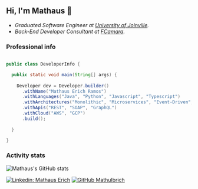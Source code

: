 ## Hi, I'm Mathaus 👋

* _Graduated Software Engineer at [University of Joinville](https://www.univille.edu.br)._
* _Back-End Developer Consultant at [FCamara](https://fcamara.com)._


### Professional info

```java

public class DeveloperInfo {

  public static void main(String[] args) {
    
    Developer dev = Developer.builder()
      .withName("Mathaus Erich Ramos")
      .withLanguages("Java", "Python", "Javascript", "Typescript")
      .withArchitectures("Monolithic", "Microservices", "Event-Driven", "MVC")
      .withApis("REST", "SOAP", "GraphQL")
      .withCloud("AWS", "GCP")
      .build();
    
  }

}
```

### Activity stats
![Mathaus's GitHub stats](https://github-readme-stats.vercel.app/api?username=mathulbrich&show_icons=true&theme=tokyonight)

[![Linkedin: Mathaus Erich](https://img.shields.io/badge/-Mathaus%20Erich-blue?style=flat-square&logo=Linkedin&logoColor=white&link=https://www.linkedin.com/in/mathaus-erich-ramos-9b7a51135/)](https://www.linkedin.com/in/mathaus-erich-ramos-9b7a51135/)
[![GitHub Mathulbrich](https://img.shields.io/github/followers/Mathulbrich?label=follow&style=social)](https://github.com/Mathulbrich)
